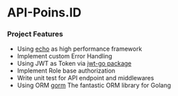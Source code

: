 # API-Poins.ID

### Project Features
* Using [echo](https://labstack.com/echo) as high performance framework
* Implement custom Error Handling
* Using JWT as Token via [jwt-go package](https://github.com/dgrijalva/jwt-go)
* Implement Role base authorization
* Write unit test for API endpoint and middlewares
* Using ORM [gorm](https://gorm.io/) The fantastic ORM library for Golang

